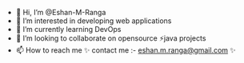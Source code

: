 - 👋 Hi, I’m @Eshan-M-Ranga
- 👀 I’m interested in developing web applications
- 🌱 I’m currently learning DevOps 
- 💞️ I’m looking to collaborate on opensource ⚡java projects
- 📫 How to reach me ✨ contact me :- eshan.m.ranga@gmail.com ✨

<!---
Eshan-M-Ranga/Eshan-M-Ranga is a ✨ special ✨ repository because its `README.md` (this file) appears on your GitHub profile.
You can click the Preview link to take a look at your changes.
--->
